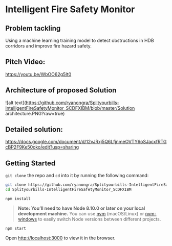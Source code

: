 # Intelligent Fire Safety Monitor

## Problem tackling
Using a machine learning training model to detect obstructions in HDB corridors and improve fire hazard safety. 

## Pitch Video: 
https://youtu.be/WbOO62g5It0

## Architecture of proposed Solution
![alt text](https://github.com/ryanongra/Splityourbills-IntelligentFireSafetyMonitor_SCDFXIBM/blob/master/Solution architecture.PNG?raw=true)

## Detailed solution: 
https://docs.google.com/document/d/12vJRxj5Q6LfjnmeOVTY6oSJacxfRTGcBP2F9Ke50oko/edit?usp=sharing

## Getting Started
`git clone` the repo and `cd` into it by running the following command:

```bash
git clone https://github.com/ryanongra/Splityourbills-IntelligentFireSafetyMonitor_SCDFXIBM.git
cd Splityourbills-IntelligentFireSafetyMonitor_SCDFXIBM
```

`npm install`

> **Note: You’ll need to have Node 8.10.0 or later on your local development machine.** You can use [nvm](https://github.com/creationix/nvm#installation) (macOS/Linux) or [nvm-windows](https://github.com/coreybutler/nvm-windows#node-version-manager-nvm-for-windows) to easily switch Node versions between different projects.

`npm start`

Open [http://localhost:3000](http://localhost:3000) to view it in the browser.

